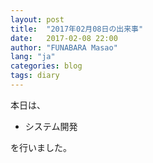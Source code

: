 ```yaml
---
layout: post
title:  "2017年02月08日の出来事"
date:   2017-02-08 22:00
author: "FUNABARA Masao"
lang: "ja"
categories: blog
tags: diary
---
```


本日は、

* システム開発

を行いました。
